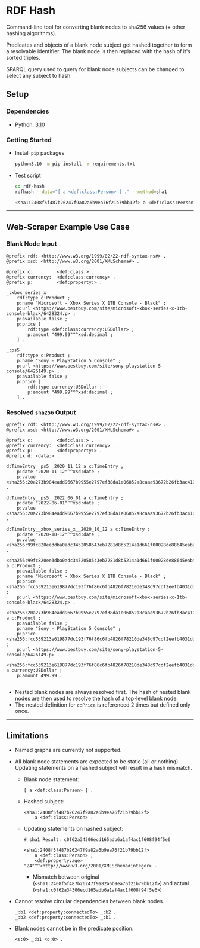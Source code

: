 # RDF Hash

Command-line tool for converting blank nodes to sha256 values (+ other hashing algorithms).

Predicates and objects of a blank node subject get hashed together to form a resolvable identifier. The blank node is then replaced with the hash of it's sorted triples.

SPARQL query used to query for blank node subjects can be changed to select any subject to hash.

## Setup

### Dependencies

- Python: [3.10](https://www.python.org/downloads/)

### Getting Started

- Install `pip` packages

    ```bash
    python3.10 -m pip install -r requirements.txt
    ```

- Test script

    ```bash
    cd rdf-hash
    rdfhash --data="[ a <def:class:Person> ] ." --method=sha1
    ```

    ```bash
    <sha1:2408f5f487b26247f9a82a6b9ea76f21b79bb12f> a <def:class:Person> .
    ```

---

## Web-Scraper Example Use Case

### Blank Node Input

```text/turtle
@prefix rdf: <http://www.w3.org/1999/02/22-rdf-syntax-ns#> .
@prefix xsd: <http://www.w3.org/2001/XMLSchema#> .

@prefix c:         <def:class:> .
@prefix currency:  <def:class:currency> .
@prefix p:         <def:property:> .

_:xbox_series_x
    rdf:type c:Product ;
    p:name "Microsoft - Xbox Series X 1TB Console - Black" ;
    p:url <https://www.bestbuy.com/site/microsoft-xbox-series-x-1tb-console-black/6428324.p> ;
    p:available false ;
    p:price [
        rdf:type <def:class:currency:USDollar> ;
        p:amount "499.99"^^xsd:decimal ;
    ] .

_:ps5
    rdf:type c:Product ;
    p:name "Sony - PlayStation 5 Console" ;
    p:url <https://www.bestbuy.com/site/sony-playstation-5-console/6426149.p> ;
    p:available false ;
    p:price [
        rdf:type currency:USDollar ;
        p:amount "499.99"^^xsd:decimal ;
    ] .
```

### Resolved `sha256` Output

```text/turtle
@prefix rdf: <http://www.w3.org/1999/02/22-rdf-syntax-ns#> .
@prefix xsd: <http://www.w3.org/2001/XMLSchema#> .

@prefix c:         <def:class:> .
@prefix currency:  <def:class:currency> .
@prefix p:         <def:property:> .
@prefix d: <data:> .

d:TimeEntry__ps5__2020_11_12 a c:TimeEntry ;
    p:date "2020-11-12"^^xsd:date ;
    p:value <sha256:20a273b984eadd9667b9955e2797ef38da1e06852a8caaa93672b26fb3ac4100> .

d:TimeEntry__ps5__2022_06_01 a c:TimeEntry ;
    p:date "2022-06-01"^^xsd:date ;
    p:value <sha256:20a273b984eadd9667b9955e2797ef38da1e06852a8caaa93672b26fb3ac4100> .

d:TimeEntry__xbox_series_x__2020_10_12 a c:TimeEntry ;
    p:date "2020-10-12"^^xsd:date ;
    p:value <sha256:99fc820ee3dba0adc3452058543eb7281d8b5214a1d661f00028de88645eabac> .

<sha256:99fc820ee3dba0adc3452058543eb7281d8b5214a1d661f00028de88645eabac> a c:Product ;
    p:available false ;
    p:name "Microsoft - Xbox Series X 1TB Console - Black" ;
    p:price <sha256:fcc539213e619877dc193f76f86c6fb4826f78210de348d97cdf2eefb4031dd7> ;
    p:url <https://www.bestbuy.com/site/microsoft-xbox-series-x-1tb-console-black/6428324.p> .

<sha256:20a273b984eadd9667b9955e2797ef38da1e06852a8caaa93672b26fb3ac4100> a c:Product ;
    p:available false ;
    p:name "Sony - PlayStation 5 Console" ;
    p:price <sha256:fcc539213e619877dc193f76f86c6fb4826f78210de348d97cdf2eefb4031dd7> ;
    p:url <https://www.bestbuy.com/site/sony-playstation-5-console/6426149.p> .

<sha256:fcc539213e619877dc193f76f86c6fb4826f78210de348d97cdf2eefb4031dd7> a currency:USDollar ;
    p:amount 499.99 .


```

- Nested blank nodes are always resolved first. The hash of nested blank nodes are then used to resolve the hash of a top-level blank node.
- The nested definition for `c:Price` is referenced 2 times but defined only once.

---

## Limitations

- Named graphs are currently not supported.
- All blank node statements are expected to be static (all or nothing). Updating statements on a hashed subject will result in a hash mismatch.
  - Blank node statement:

    ```text/turtle
    [ a <def:class:Person> ] .
    ```

  - Hashed subject:

    ```text/turtle
    <sha1:2408f5f487b26247f9a82a6b9ea76f21b79bb12f> 
        a <def:class:Person> .
    ```

  - Updating statements on hashed subject:

    ```text/turtle
    # sha1 Result: c0f62a34306ecd165adb6a1af4ac1f608f94f5e6

    <sha1:2408f5f487b26247f9a82a6b9ea76f21b79bb12f>
        a <def:class:Person> ;
        <def:property:age> "24"^^<http://www.w3.org/2001/XMLSchema#integer> .
    ```

    - Mismatch between original (`<sha1:2408f5f487b26247f9a82a6b9ea76f21b79bb12f>`) and actual (`<sha1:c0f62a34306ecd165adb6a1af4ac1f608f94f5e6>`)

- Cannot resolve circular dependencies between blank nodes.

    ```text/turtle
    _:b1 <def:property:connectedTo> _:b2 .
    _:b2 <def:property:connectedTo> _:b1 .
    ```

- Blank nodes cannot be in the predicate position.

    ```text/turtle
    <s:0> _:b1 <o:0> .
    ```
